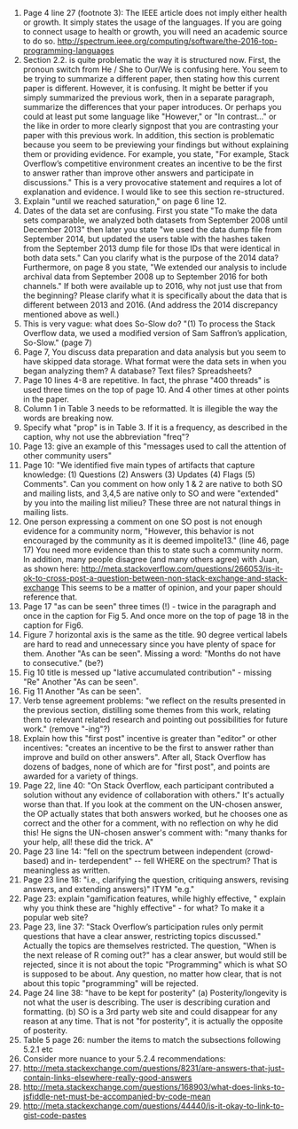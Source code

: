 1. Page 4 line 27 (footnote 3): The IEEE article does not imply either health or growth. It simply states the usage of the languages. If you are going to connect usage to health or growth, you will need an academic source to do so. http://spectrum.ieee.org/computing/software/the-2016-top-programming-languages
2. Section 2.2. is quite problematic the way it is structured now. First, the pronoun switch from He / She to Our/We is confusing here. You seem to be trying to summarize a different paper, then stating how this current paper is different. However, it is confusing. It might be better if you simply summarized the previous work, then in a separate paragraph, summarize the differences that your paper introduces. Or perhaps you could at least put some language like "However," or "In contrast..." or the like in order to more clearly signpost that you are contrasting your paper with this previous work. In addition, this section is problematic because you seem to be previewing your findings but without explaining them or providing evidence. For example, you state, "For example, Stack Overflow’s competitive environment creates an incentive to be the first to answer rather than improve other answers and participate in discussions." This is a very provocative statement and requires a lot of explanation and evidence. I would like to see this section re-structured.
3. Explain "until we reached saturation," on page 6 line 12.
4. Dates of the data set are confusing. First you state "To make the data sets comparable, we analyzed both datasets from September 2008 until December 2013" then later you state "we used the data dump file from September 2014, but updated the users table with the hashes taken from the September 2013 dump file for those IDs that were identical in both data sets." Can you clarify what is the purpose of the 2014 data? Furthermore, on page 8 you state, "We extended our analysis to include archival data from September 2008 up to September 2016 for both channels." If both were available up to 2016, why not just use that from the beginning? Please clarify what it is specifically about the data that is different between 2013 and 2016. (And address the 2014 discrepancy mentioned above as well.)
5. This is very vague: what does So-Slow do? "(1) To process the Stack Overflow data, we used a modified version of Sam Saffron’s application, So-Slow." (page 7)
6. Page 7, You discuss data preparation and data analysis but you seem to have skipped data storage. What format were the data sets in when you began analyzing them? A database? Text files? Spreadsheets?
7. Page 10 lines 4-8 are repetitive. In fact, the phrase "400 threads" is used three times on the top of page 10. And 4 other times at other points in the paper.
8. Column 1 in Table 3 needs to be reformatted. It is illegible the way the words are breaking now. 
9. Specify what "prop" is in Table 3. If it is a frequency, as described in the caption, why not use the abbreviation "freq"?
10. Page 13: give an example of this "messages used to call the attention of other community users"
11. Page 10: "We identified five main types of artifacts that capture knowledge: (1) Questions (2) Answers (3) Updates (4) Flags (5) Comments". Can you comment on how only 1 & 2 are native to both SO and mailing lists, and 3,4,5 are native only to SO and were "extended" by you into the mailing list milieu? These three are not natural things in mailing lists.
12. One person expressing a comment on one SO post is not enough evidence for a community norm, "However, this behavior is not encouraged by the community as it is deemed impolite13." (line 46, page 17) You need more evidence than this to state such a community norm. In addition, many people disagree (and many others agree) with Juan, as shown here: http://meta.stackoverflow.com/questions/266053/is-it-ok-to-cross-post-a-question-between-non-stack-exchange-and-stack-exchange This seems to be a matter of opinion, and your paper should reference that.
13. Page 17 "as can be seen" three times (!) - twice in the paragraph and once in the caption for Fig 5. And once more on the top of page 18 in the caption for Fig6. 
14.  Figure 7 horizontal axis is the same as the title. 90 degree vertical labels are hard to read and unnecessary since you have plenty of space for them. Another "As can be seen". Missing a word: "Months do not have to consecutive." (be?)
15. Fig 10 title is messed up "lative accumulated contribution" - missing "Re" Another "As can be seen".
16. Fig 11 Another "As can be seen".
17. Verb tense agreement problems: "we reflect on the results presented in the previous section, distilling some themes from this work, relating them to relevant related research and pointing out possibilities for future work." (remove "-ing"?)
18. Explain how this "first post" incentive is greater than "editor" or other incentives: "creates an incentive to be the first to answer rather than improve and build on other answers". After all, Stack Overflow has dozens of badges, none of which are for "first post", and points are awarded for a variety of things.
19. Page 22, line 40: "On Stack Overflow, each participant contributed a solution without any evidence of collaboration with others." It's actually worse than that. If you look at the comment on the UN-chosen answer, the OP actually states that both answers worked, but he chooses one as correct and the other for a comment, with no reflection on why he did this! He signs the UN-chosen answer's comment with: "many thanks for your help, all! these did the trick. A" 
20. Page 23 line 14: "fell on the spectrum between independent (crowd-based) and in- terdependent" -- fell WHERE on the spectrum? That is meaningless as written.
21. Page 23 line 18: "i.e., clarifying the question, critiquing answers, revising answers, and extending answers)" ITYM "e.g."
22. Page 23: explain "gamification features, while highly effective, " explain why you think these are "highly effective" - for what? To make it a popular web site?
23. Page 23, line 37: "Stack Overflow’s participation rules only permit questions that have a clear answer, restricting topics discussed." Actually the topics are themselves restricted. The question, "When is the next release of R coming out?" has a clear answer, but would still be rejected, since it is not about the topic "Programming" which is what SO is supposed to be about. Any question, no matter how clear, that is not about this topic "programming" will be rejected.
24. Page 24 line 38: "have to be kept for posterity" (a) Posterity/longevity is not what the user is describing. The user is describing curation and formatting. (b) SO is a 3rd party web site and could disappear for any reason at any time. That is not "for posterity", it is actually the opposite of posterity.
25. Table 5 page 26: number the items to match the subsections following 5.2.1 etc
26. Consider more nuance to your 5.2.4 recommendations: 
   1. http://meta.stackexchange.com/questions/8231/are-answers-that-just-contain-links-elsewhere-really-good-answers 
   2. http://meta.stackexchange.com/questions/168903/what-does-links-to-jsfiddle-net-must-be-accompanied-by-code-mean
   3. http://meta.stackexchange.com/questions/44440/is-it-okay-to-link-to-gist-code-pastes
